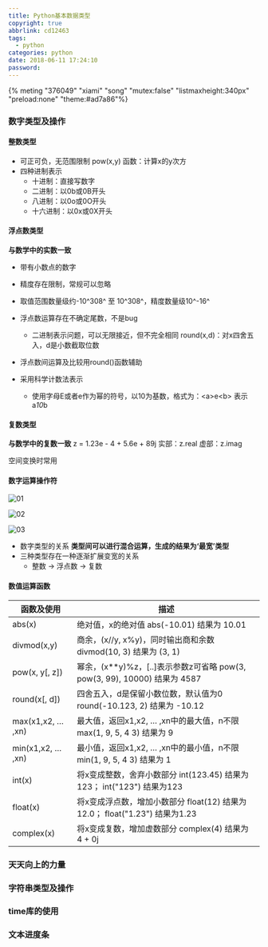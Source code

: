 ```yaml
---
title: Python基本数据类型
copyright: true
abbrlink: cd12463
tags:
  - python
categories: python
date: 2018-06-11 17:24:10
password:
---
```


{% meting "376049" "xiami" "song"  "mutex:false" "listmaxheight:340px" "preload:none" "theme:#ad7a86"%}

### 数字类型及操作
#### 整数类型
- 可正可负，无范围限制
     pow(x,y)   函数：计算x的y次方
- 四种进制表示
	- 十进制：直接写数字
	- 二进制：以0b或0B开头
	- 八进制：以0o或0O开头
	- 十六进制：以0x或0X开头

#### 浮点数类型
**与数学中的实数一致**
- 带有小数点的数字
- 精度存在限制，常规可以忽略
-  取值范围数量级约-10^308^ 至 10^308^，精度数量级10^-16^
- 浮点数运算存在不确定尾数，不是bug
	- 二进制表示问题，可以无限接近，但不完全相同
    round(x,d)：对x四舍五入，d是小数截取位数
- 浮点数间运算及比较用round()函数辅助

- 采用科学计数法表示
	- 使用字母E或者e作为幂的符号，以10为基数，格式为：\<a>e\<b>  表示a*10*b

#### 复数类型
**与数学中的复数一致**
         z = 1.23e - 4 + 5.6e + 89j
实部：z.real
虚部：z.imag


空间变换时常用

#### 数字运算操作符
![01](https://data.singlelovely.cn/xsj/2018/6/13/python操作符.png)

![02](https://data.singlelovely.cn/xsj/2018/6/13/python操作符2.png)

![03](https://data.singlelovely.cn/xsj/2018/6/13/python操作符3.png)



- 数字类型的关系
	**类型间可以进行混合运算，生成的结果为‘最宽’类型**
- 三种类型存在一种逐渐扩展变宽的关系
	- 整数 -> 浮点数 -> 复数

#### 数值运算函数
| 函数及使用  |          描述            |
| ------------------ | ------------------------------------------------------------------------- |
| abs(x)             | 绝对值，x的绝对值         abs(-10.01) 结果为 10.01                        |
| divmod(x,y)        | 商余，(x//y, x%y)，同时输出商和余数 divmod(10, 3) 结果为 (3, 1) |
| pow(x, y[, z])     | 幂余，(x\*\*y)%z，[..]表示参数z可省略 pow(3, pow(3, 99), 10000) 结果为 4587 |
| round(x[, d])      | 四舍五入，d是保留小数位数，默认值为0 round(-10.123, 2) 结果为 -10.12      |
| max(x1,x2, … ,xn) | 最大值，返回x1,x2, … ,xn中的最大值，n不限 max(1, 9, 5, 4 3) 结果为 9     |
| min(x1,x2, … ,xn) | 最小值，返回x1,x2, … ,xn中的最小值，n不限 min(1, 9, 5, 4 3) 结果为 1  |
| int(x) | 将x变成整数，舍弃小数部分 int(123.45) 结果为123； int("123") 结果为123 |
| float(x) | 将x变成浮点数，增加小数部分 float(12) 结果为12.0； float("1.23") 结果为1.23 |
|complex(x) | 将x变成复数，增加虚数部分 complex(4) 结果为 4 + 0j |




### 天天向上的力量




### 字符串类型及操作



### time库的使用




### 文本进度条

